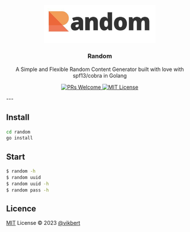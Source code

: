 <div align="center">
    <img src="https://raw.githubusercontent.com/vikbert/random/main/logo.jpg" width="300px" alt="random" />
    <h3>Random</h3>
    <p>A Simple and Flexible Random Content Generator built with love with spf13/cobra in Golang</p>
</div>

<p align="center">
    <a href="#">
        <img src="https://img.shields.io/badge/PRs-Welcome-brightgreen.svg?style=flat-square" alt="PRs Welcome"/>
    </a>
    <a href="#">
        <img src="https://img.shields.io/badge/License-MIT-brightgreen.svg?style=flat-square" alt="MIT License" />
    </a>
</p>
---

## Install
```bash
cd random
go install
```

## Start
```bash
$ random -h
$ random uuid
$ random uuid -h
$ random pass -h

```

## Licence

[MIT](./LICENSE) License © 2023 [@vikbert](https://vikbert.github.io/)
